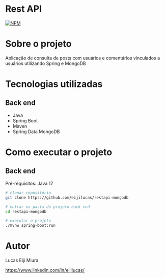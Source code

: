 # Rest API
[![NPM](https://img.shields.io/npm/l/react)](https://github.com/eijilucas/restapi-mongodb/blob/main/LICENSE) 

# Sobre o projeto
Aplicação de consulta de posts com usuários e comentários vinculados a usuários utilizando Spring e MongoDB

# Tecnologias utilizadas

## Back end
- Java
- Spring Boot
- Maven
- Spring Data MongoDB

# Como executar o projeto

## Back end
Pré-requisitos: Java 17

```bash
# clonar repositório
git clone https://github.com/eijilucas/restapi-mongodb

# entrar na pasta do projeto back end
cd restapi-mongodb

# executar o projeto
./mvnw spring-boot:run
```

# Autor

Lucas Eiji Miura

https://www.linkedin.com/in/eijilucas/
